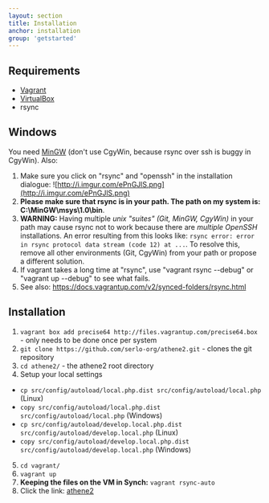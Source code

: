 ```yaml
---
layout: section
title: Installation
anchor: installation
group: 'getstarted'
---
```


## Requirements

* [Vagrant](http://www.vagrantup.com/)
* [VirtualBox](https://www.virtualbox.org/)
* rsync

## Windows

You need [MinGW](http://www.mingw.org/) (don't use CgyWin, because rsync over ssh is buggy in CgyWin). Also:

 1. Make sure you click on "rsync" and "openssh" in the installation dialogue: ![http://i.imgur.com/ePnGJlS.png](http://i.imgur.com/ePnGJlS.png)
 2. **Please make sure that rsync is in your path. The path on my system is: C:\MinGW\msys\1.0\bin**.
 3. **WARNING:** Having multiple *unix "suites" (Git, MinGW, CgyWin)* in your path may cause rsync not to work because there are *multiple OpenSSH* installations. An error resulting from this looks like: `rsync error: error in rsync protocol data stream (code 12) at ...`. To resolve this, remove all other environments (Git, CgyWin) from your path or propose a different solution.
 4. If vagrant takes a long time at "rsync", use "vagrant rsync --debug" or "vagrant up --debug" to see what fails.
 5. See also: https://docs.vagrantup.com/v2/synced-folders/rsync.html

## Installation

1. `vagrant box add precise64 http://files.vagrantup.com/precise64.box` - only needs to be done once per system
2. `git clone https://github.com/serlo-org/athene2.git` - clones the git repository
3. `cd athene2/` - the athene2 root directory
4. Setup your local settings
 * `cp src/config/autoload/local.php.dist src/config/autoload/local.php` (Linux)
 * `copy src/config/autoload/local.php.dist src/config/autoload/local.php` (Windows)
 * `cp src/config/autoload/develop.local.php.dist src/config/autoload/develop.local.php` (Linux)
 * `copy src/config/autoload/develop.local.php.dist src/config/autoload/develop.local.php` (Windows)
5. `cd vagrant/`
6. `vagrant up`
7. **Keeping the files on the VM in Synch:** `vagrant rsync-auto`
8. Click the link: [athene2](http://localhost:4567)
